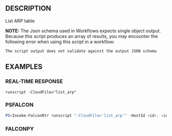 ## DESCRIPTION
List ARP table

**NOTE:** The Json schema used in Workflows expects single object output. Because this script produces an array of
results, you may encounter the following error when using this script in a workflow:

```The script output does not validate against the output JSON schema```

## EXAMPLES

### REAL-TIME RESPONSE
```
runscript -CloudFile="list_arp"
```
### PSFALCON
```powershell
PS>Invoke-FalconRtr runscript "-CloudFile='list_arp'" -HostId <id>, <id>
```
### FALCONPY